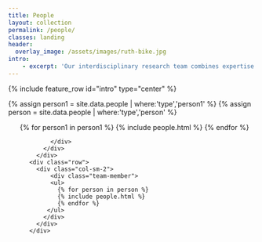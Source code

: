 ```yaml
---
title: People
layout: collection
permalink: /people/
classes: landing
header:
  overlay_image: /assets/images/ruth-bike.jpg
intro:
    - excerpt: 'Our interdisciplinary research team combines expertise in algorithms, networking, programming languages, systems, and verification.'
---
```


{% include feature_row id="intro" type="center" %}

{% assign person1 = site.data.people | where:'type','person1' %}
{% assign person = site.data.people | where:'type','person' %}



<div class="container">
             <div class="row">
               <div class="col-sm-4 col-sm-offset-2">
                  <div class="team-member">
                      <ul>        
                        {% for person1 in person1 %}
                        {% include people.html %}
                        {% endfor %}
                     </ul>

                </div>
              </div>
            </div>
          <div class="row">
            <div class="col-sm-2">
                <div class="team-member">
                <ul>        
                  {% for person in person %}
                  {% include people.html %}
                  {% endfor %}
               </ul>
              </div>
            </div>
          </div>
</div>
